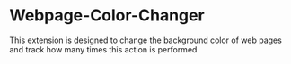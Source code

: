 # Webpage-Color-Changer
This extension is designed to change the background color of web pages and track how many times this action is performed
